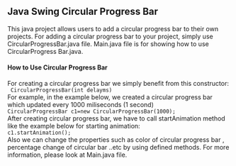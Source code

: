 ## Java Swing Circular Progress Bar
This java project allows users to add a circular progress bar to their own projects. For adding a circular progress bar to your project, simply use CircularProgressBar.java file. Main.java file is for showing how to use CircularProgress Bar.java.
#### How to Use Circular Progress Bar
For creating a circular progress bar we simply benefit from this constructor:</br>
<code> CircularProgressBar(int delayms) </code> </br>
For example, in the example below, we created a circular progress bar which updated every 1000 miliseconds (1 second)
<code> CircularProgressBar c1=new CircularProgressBar(1000); </code> </br>
After creating circular progress bar, we have to call startAnimation method like the example below for starting animation:
<code> c1.startAnimation(); </code> </br>
Also we can change the properties such as color of circular progress bar , percentage change of circular bar ..etc by using defined methods. For more information, please look at Main.java file.
